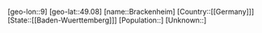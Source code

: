 ﻿---
location: [49.08,9]
type: City
tags:
- geo/City


SpocWebEntityId: 29303
isDeleted: false
confidential: public

---
[geo-lon::9]
[geo-lat::49.08]
[name::Brackenheim]
[Country::[[Germany]]]
[State::[[Baden-Wuerttemberg]]]
[Population::]
[Unknown::]

